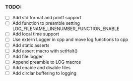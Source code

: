 ### TODO:
- [ ] Add std format and printf support
- [ ] Add function to preamble setting LOG_FILENAME_LINENUMBER_FUNCTION_ENABLE
- [ ] Add local time support
- [ ] Use extern Logger in cpp and move log functions to cpp
- [ ] Add static asserts
- [ ] Add assert macro with setHalt()
- [ ] Add file logger
- [ ] Append preamble to LOG macros
- [ ] Add enable and disable files
- [ ] Add circlar buffering to logging